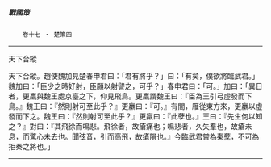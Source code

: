 

##### 戰國策
　　`卷十七 ‧ 楚策四`

* * *

天下合縱

天下合縱。趙使魏加見楚春申君曰：「君有將乎？」曰：「有矣，僕欲將臨武君。」魏加曰：「臣少之時好射，臣願以射譬之，可乎？」春申君曰：「可。」加曰：「異日者，更羸與魏王處京臺之下，仰見飛鳥。更羸謂魏王曰：『臣為王引弓虛發而下鳥。』魏王曰：『然則射可至此乎？』更羸曰：『可。』有間，雁從東方來，更羸以虛發而下之。魏王曰：『然則射可至此乎？』更羸曰：『此孽也。』王曰：『先生何以知之？』對曰：『其飛徐而鳴悲。飛徐者，故瘡痛也；鳴悲者，久失羣也，故瘡未息，而驚心未去也。聞弦音，引而高飛，故瘡隕也。』今臨武君嘗為秦孽，不可為拒秦之將也。」

* * *

